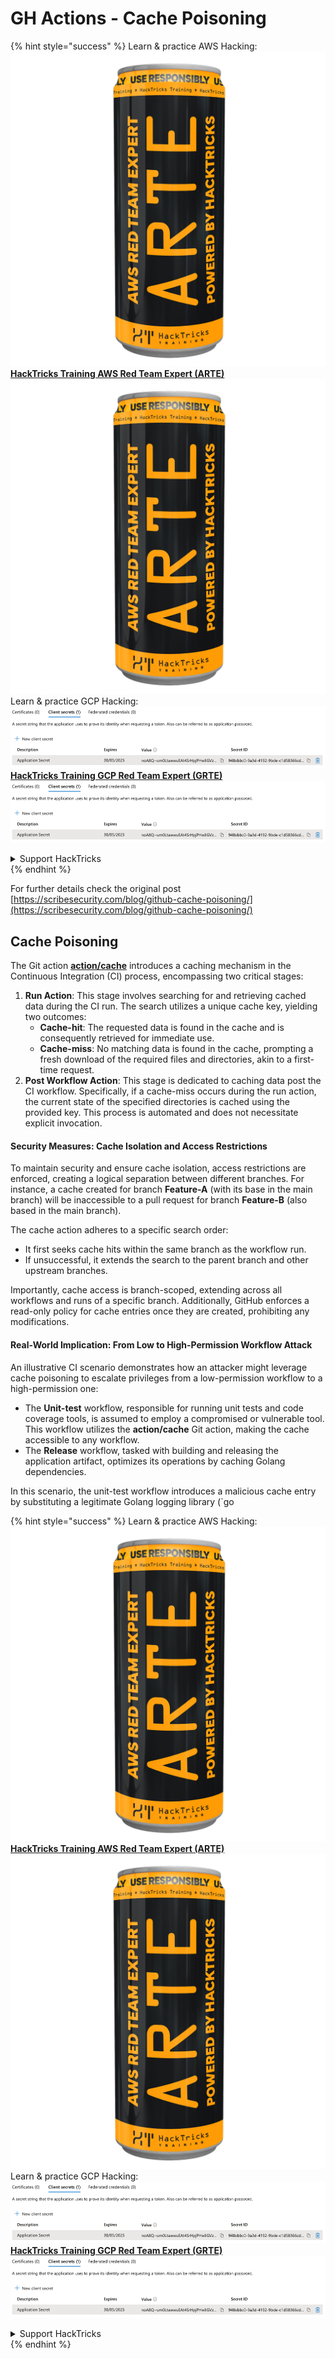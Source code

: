 # GH Actions - Cache Poisoning

{% hint style="success" %}
Learn & practice AWS Hacking:<img src="../../../.gitbook/assets/image (1) (1).png" alt="" data-size="line">[**HackTricks Training AWS Red Team Expert (ARTE)**](https://training.hacktricks.xyz/courses/arte)<img src="../../../.gitbook/assets/image (1) (1).png" alt="" data-size="line">\
Learn & practice GCP Hacking: <img src="../../../.gitbook/assets/image (2).png" alt="" data-size="line">[**HackTricks Training GCP Red Team Expert (GRTE)**<img src="../../../.gitbook/assets/image (2).png" alt="" data-size="line">](https://training.hacktricks.xyz/courses/grte)

<details>

<summary>Support HackTricks</summary>

* Check the [**subscription plans**](https://github.com/sponsors/carlospolop)!
* **Join the** 💬 [**Discord group**](https://discord.gg/hRep4RUj7f) or the [**telegram group**](https://t.me/peass) or **follow** us on **Twitter** 🐦 [**@hacktricks\_live**](https://twitter.com/hacktricks\_live)**.**
* **Share hacking tricks by submitting PRs to the** [**HackTricks**](https://github.com/carlospolop/hacktricks) and [**HackTricks Cloud**](https://github.com/carlospolop/hacktricks-cloud) github repos.

</details>
{% endhint %}

For further details check the original post [https://scribesecurity.com/blog/github-cache-poisoning/](https://scribesecurity.com/blog/github-cache-poisoning/)

## Cache Poisoning

The Git action [**action/cache**](https://github.com/actions/cache) introduces a caching mechanism in the Continuous Integration (CI) process, encompassing two critical stages:

1. **Run Action**: This stage involves searching for and retrieving cached data during the CI run. The search utilizes a unique cache key, yielding two outcomes:
   * **Cache-hit**: The requested data is found in the cache and is consequently retrieved for immediate use.
   * **Cache-miss**: No matching data is found in the cache, prompting a fresh download of the required files and directories, akin to a first-time request.
2. **Post Workflow Action**: This stage is dedicated to caching data post the CI workflow. Specifically, if a cache-miss occurs during the run action, the current state of the specified directories is cached using the provided key. This process is automated and does not necessitate explicit invocation.

#### Security Measures: Cache Isolation and Access Restrictions

To maintain security and ensure cache isolation, access restrictions are enforced, creating a logical separation between different branches. For instance, a cache created for branch **Feature-A** (with its base in the main branch) will be inaccessible to a pull request for branch **Feature-B** (also based in the main branch).

The cache action adheres to a specific search order:

* It first seeks cache hits within the same branch as the workflow run.
* If unsuccessful, it extends the search to the parent branch and other upstream branches.

Importantly, cache access is branch-scoped, extending across all workflows and runs of a specific branch. Additionally, GitHub enforces a read-only policy for cache entries once they are created, prohibiting any modifications.

#### Real-World Implication: From Low to High-Permission Workflow Attack

An illustrative CI scenario demonstrates how an attacker might leverage cache poisoning to escalate privileges from a low-permission workflow to a high-permission one:

* The **Unit-test** workflow, responsible for running unit tests and code coverage tools, is assumed to employ a compromised or vulnerable tool. This workflow utilizes the **action/cache** Git action, making the cache accessible to any workflow.
* The **Release** workflow, tasked with building and releasing the application artifact, optimizes its operations by caching Golang dependencies.

In this scenario, the unit-test workflow introduces a malicious cache entry by substituting a legitimate Golang logging library (\`go

{% hint style="success" %}
Learn & practice AWS Hacking:<img src="../../../.gitbook/assets/image (1) (1).png" alt="" data-size="line">[**HackTricks Training AWS Red Team Expert (ARTE)**](https://training.hacktricks.xyz/courses/arte)<img src="../../../.gitbook/assets/image (1) (1).png" alt="" data-size="line">\
Learn & practice GCP Hacking: <img src="../../../.gitbook/assets/image (2).png" alt="" data-size="line">[**HackTricks Training GCP Red Team Expert (GRTE)**<img src="../../../.gitbook/assets/image (2).png" alt="" data-size="line">](https://training.hacktricks.xyz/courses/grte)

<details>

<summary>Support HackTricks</summary>

* Check the [**subscription plans**](https://github.com/sponsors/carlospolop)!
* **Join the** 💬 [**Discord group**](https://discord.gg/hRep4RUj7f) or the [**telegram group**](https://t.me/peass) or **follow** us on **Twitter** 🐦 [**@hacktricks\_live**](https://twitter.com/hacktricks\_live)**.**
* **Share hacking tricks by submitting PRs to the** [**HackTricks**](https://github.com/carlospolop/hacktricks) and [**HackTricks Cloud**](https://github.com/carlospolop/hacktricks-cloud) github repos.

</details>
{% endhint %}
